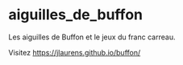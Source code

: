 # aiguilles_de_buffon
 Les aiguilles de Buffon et le jeux du franc carreau.

Visitez
https://jlaurens.github.io/buffon/
